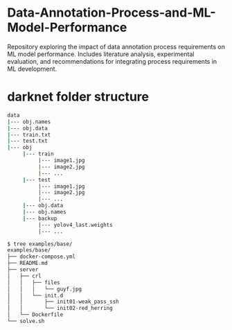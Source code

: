 # Data-Annotation-Process-and-ML-Model-Performance
Repository exploring the impact of data annotation process requirements on ML model performance. Includes literature analysis, experimental evaluation, and recommendations for integrating process requirements in ML development.


# darknet folder structure
```sh
data
|--- obj.names
|--- obj.data
|--- train.txt
|--- test.txt
|--- obj
     |--- train
          |--- image1.jpg
          |--- image2.jpg
          |--- ...
     |--- test
          |--- image1.jpg
          |--- image2.jpg
          |--- ...
     |--- obj.data
     |--- obj.names
     |--- backup
          |--- yolov4_last.weights
          |--- ...
```


```sh
$ tree examples/base/
examples/base/
├── docker-compose.yml
├── README.md
├── server
│   ├── crl
│   │   ├── files
│   │   │   └── guyf.jpg
│   │   └── init.d
│   │       ├── init01-weak_pass_ssh
│   │       └── init02-red_herring
│   └── Dockerfile
└── solve.sh
```
